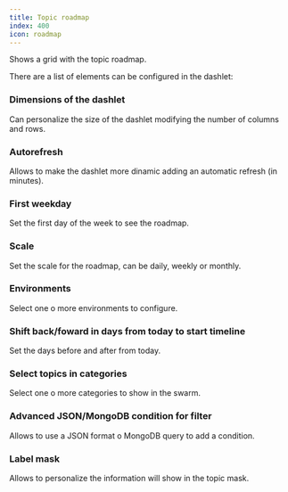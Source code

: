 ```yaml
---
title: Topic roadmap
index: 400
icon: roadmap
---
```


Shows a grid with the topic roadmap.

There are a list of elements can be configured in the dashlet:


### Dimensions of the dashlet

Can personalize the size of the dashlet modifying the number of columns and rows.


### Autorefresh

Allows to make the dashlet more dinamic adding an automatic refresh (in minutes).


###  First weekday 

Set the first day of the week to see the roadmap.


### Scale

Set the scale for the roadmap, can be daily, weekly or monthly.


### Environments

Select one o more environments to configure.


### Shift back/foward in days from today to start timeline

Set the days before and after from today.


### Select topics in categories

Select one o more categories to show in the swarm.



### Advanced JSON/MongoDB condition for filter

Allows to use a JSON format o MongoDB query to add a condition.



### Label mask

Allows to personalize the information will show in the topic mask.